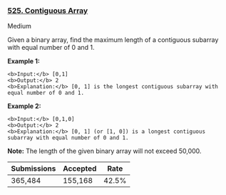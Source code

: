 ### [525. Contiguous Array](https://leetcode.com/problems/contiguous-array/)

Medium

Given a binary array, find the maximum length of a contiguous subarray with equal number of 0 and 1. 

__Example 1:__  

```
<b>Input:</b> [0,1]
<b>Output:</b> 2
<b>Explanation:</b> [0, 1] is the longest contiguous subarray with equal number of 0 and 1.
```

__Example 2:__  

```
<b>Input:</b> [0,1,0]
<b>Output:</b> 2
<b>Explanation:</b> [0, 1] (or [1, 0]) is a longest contiguous subarray with equal number of 0 and 1.
```

__Note:__The length of the given binary array will not exceed 50,000.

| Submissions    | Accepted     | Rate   |
| -------------- | ------------ | ------ |
| 365,484 | 155,168 | 42.5% |
